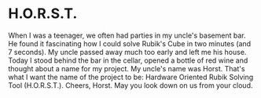 # H.O.R.S.T.

When I was a teenager, we often had parties in my uncle's basement bar. He found it fascinating how I could solve Rubik's Cube in two minutes (and 7 seconds). My uncle passed away much too early and left me his house. Today I stood behind the bar in the cellar, opened a bottle of red wine and thought about a name for my project. My uncle's name was Horst. That's what I want the name of the project to be: Hardware Oriented Rubik Solving Tool (H.O.R.S.T.). Cheers, Horst. May you look down on us from your cloud.

